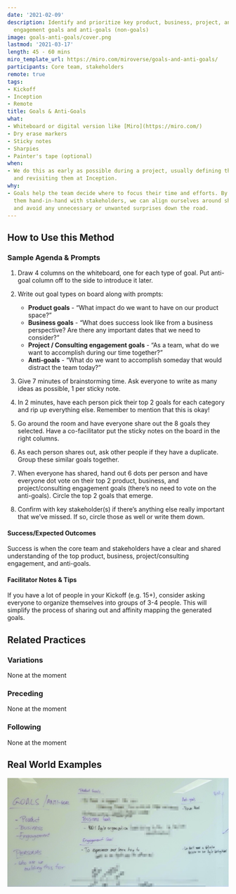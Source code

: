```yaml
---
date: '2021-02-09'
description: Identify and prioritize key product, business, project, and/or consulting
  engagement goals and anti-goals (non-goals)
image: goals-anti-goals/cover.png
lastmod: '2021-03-17'
length: 45 - 60 mins
miro_template_url: https://miro.com/miroverse/goals-and-anti-goals/
participants: Core team, stakeholders
remote: true
tags:
- Kickoff
- Inception
- Remote
title: Goals & Anti-Goals
what:
- Whiteboard or digital version like [Miro](https://miro.com/)
- Dry erase markers
- Sticky notes
- Sharpies
- Painter's tape (optional)
when:
- We do this as early as possible during a project, usually defining them during Kickoff
  and revisiting them at Inception.
why:
- Goals help the team decide where to focus their time and efforts. By developing
  them hand-in-hand with stakeholders, we can align ourselves around shared goals
  and avoid any unnecessary or unwanted surprises down the road.
---
```


## How to Use this Method
### Sample Agenda & Prompts
1. Draw 4 columns on the whiteboard, one for each type of goal. Put anti-goal column off to the side to introduce it later.

1. Write out goal types on board along with prompts:

   - **Product goals** - “What impact do we want to have on our product space?”
   - **Business goals** - “What does success look like from a business perspective? Are there any important dates that we need to consider?”
   - **Project / Consulting engagement goals** - “As a team, what do we want to accomplish during our time together?”
   - **Anti-goals** - “What do we want to accomplish someday that would distract the team today?”

1. Give 7 minutes of brainstorming time. Ask everyone to write as many ideas as possible, 1 per sticky note.

1. In 2 minutes, have each person pick their top 2 goals for each category and rip up everything else. Remember to mention that this is okay!

1. Go around the room and have everyone share out the 8 goals they selected. Have a co-facilitator put the sticky notes on the board in the right columns.

1. As each person shares out, ask other people if they have a duplicate. Group these similar goals together.

1. When everyone has shared, hand out 6 dots per person and have everyone dot vote on their top 2 product, business, and project/consulting engagement goals (there’s no need to vote on the anti-goals). Circle the top 2 goals that emerge.

1. Confirm with key stakeholder(s) if there’s anything else really important that we’ve missed. If so, circle those as well or write them down.

#### Success/Expected Outcomes
Success is when the core team and stakeholders have a clear and shared understanding of the top product, business, project/consulting engagement, and anti-goals.

#### Facilitator Notes & Tips

If you have a lot of people in your Kickoff (e.g. 15+), consider asking everyone to organize themselves into groups of 3-4 people. This will simplify the process of sharing out and affinity mapping the generated goals.

## Related Practices

### Variations

None at the moment

### Preceding

None at the moment

### Following

None at the moment

## Real World Examples

![Whiteboard with business, product, project, consulting engagement, and anti-goals written out](images/example-3.jpg)